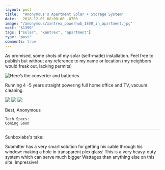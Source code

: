 ```yaml
---
layout: post
title:  "Anonymous's Apartment Solar + Storage System"
date:   2018-12-01 08:00:00 -0700
image: "/anonymous/xantrex_powerhub_1800_in_apartment.jpg"
cost: "$1399"
tags: ["solar", "xantrex", "apartment"]
type: "post"
comments: true
---
```




As promised, some shots of my solar (self-made) installation. Feel free to publish but without any reference to my name or location (my neighbors would freak out, lacking permits)


![Here’s the converter and batteries](http://www.xantrex.com/power-products/backup-power/xpower-powerhub-1800.aspx)

Running 4 -5 years straight powering  full home office and TV, vacuum cleaning.


![](/anonymous/Solar_Panel_Balcony.jpg)
![](/anonymous/Solar_Cable_Through_Window.jpg)
![](/anonymous/xantrex_powerhub_1800_in_apartment.jpg)




Best,
Anonymous


	Tech Specs:
	Coming Soon

-------

Sunboxlabs's take:

Submitter has a very smart solution for getting his cable through his window: making a hole in transparent plexiglass! This is a very heavy-duty system which can serve much bigger Wattages than anything else on this site. Impressive!